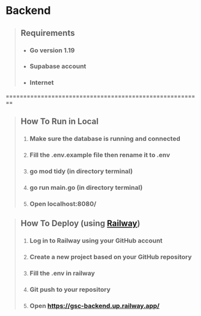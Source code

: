 # Backend
> ## Requirements
> - ### Go version 1.19
> - ### Supabase account
> - ### Internet
========================================================

> ## How To Run in Local
> 1. ### Make sure the database is running and connected
> 2. ### Fill the .env.example file then rename it to .env
> 3. ### go mod tidy (in directory terminal)
> 4. ### go run main.go (in directory terminal)
> 5. ### Open localhost:8080/

> ## How To Deploy (using [Railway](https://railway.app/))
> 1. ### Log in to Railway using your GitHub account
> 2. ### Create a new project based on your GitHub repository
> 3. ### Fill the .env in railway
> 4. ### Git push to your repository
> 5. ### Open https://gsc-backend.up.railway.app/
